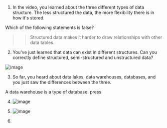 1) In the video, you learned about the three different types of data structure. The less structured the data, the more flexibility there is in how it's stored.

Which of the following statements is false?


>>Structured data makes it harder to draw relationships with other data tables.


2) You've just learned that data can exist in different structures. Can you correctly define structured, semi-structured and unstructured data?

![image](https://user-images.githubusercontent.com/10266436/112754474-3901d100-9017-11eb-8f8a-17b5f0aace7c.png)

3) So far, you heard about data lakes, data warehouses, databases, and you just saw the differences between the three.

>>
A data warehouse is a type of database.
press

4) ![image](https://user-images.githubusercontent.com/10266436/112754736-5f743c00-9018-11eb-8981-b8e5ab8ea564.png)

5) ![image](https://user-images.githubusercontent.com/10266436/112754768-8599dc00-9018-11eb-9dfd-ab6aacafa27b.png)

6) 
